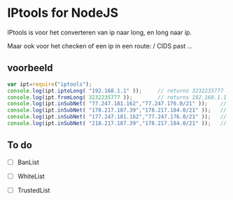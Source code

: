 # IPtools for NodeJS
IPtools is voor het converteren van ip naar long, en long naar ip. 

Maar ook voor het checken of een ip in een route: / CIDS past ... 

## voorbeeld
```javascript
var ipt=require("iptools");
console.log(ipt.iptoLong( "192.168.1.1" ));  	// returns 3232235777
console.log(ipt.fromLong( 3232235777 )); 		// returns 192.168.1.1
console.log(ipt.inSubNet( "77.247.181.162","77.247.176.0/21" )); 	// returns TRUE
console.log(ipt.inSubNet( "178.217.187.39","178.217.184.0/21" )); 	// returns TRUE
console.log(ipt.inSubNet( "177.247.181.162","77.247.176.0/21" )); 	// returns FALSE
console.log(ipt.inSubNet( "218.217.187.39","178.217.184.0/21" )); 	// returns FALSE
```
## To do

- [ ] BanList
- [ ] WhiteList
- [ ] TrustedList

